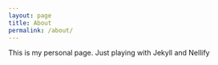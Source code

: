```yaml
---
layout: page
title: About
permalink: /about/
---
```


This is my personal page. Just playing with Jekyll and Nellify